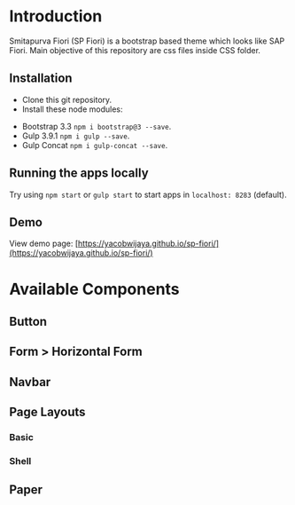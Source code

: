 # Introduction
Smitapurva Fiori (SP Fiori) is a bootstrap based theme which looks like SAP Fiori. Main objective of this repository are css files inside CSS folder.

## Installation
- Clone this git repository.
- Install these node modules:
* Bootstrap 3.3 `npm i bootstrap@3 --save`.
* Gulp 3.9.1 `npm i gulp --save`.
* Gulp Concat `npm i gulp-concat --save`.

## Running the apps locally
Try using `npm start` or `gulp start` to start apps in `localhost: 8283` (default).

## Demo
View demo page: [https://yacobwijaya.github.io/sp-fiori/](https://yacobwijaya.github.io/sp-fiori/)

# Available Components
## Button
## Form > Horizontal Form
## Navbar
## Page Layouts
### Basic
### Shell
## Paper
